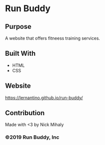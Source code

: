 # Run Buddy

## Purpose
A website that offers fitneess training services.

## Built With
* HTML
* CSS

## Website
https://lernantino.github.io/run-buddy/

## Contribution
Made with <3 by Nick Mihaly


### ©️2019 Run Buddy, Inc 
